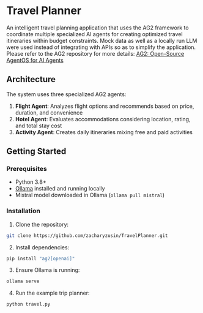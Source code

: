 # Travel Planner

An intelligent travel planning application that uses the AG2 framework to coordinate multiple specialized AI agents for creating optimized travel itineraries within budget constraints. Mock data as well as a locally run LLM were used instead of integrating with APIs so as to simplify the application. Please refer to the AG2 repository for more details: [AG2: Open-Source AgentOS for AI Agents](https://github.com/ag2ai/ag2)

## Architecture

The system uses three specialized AG2 agents:

1. **Flight Agent**: Analyzes flight options and recommends based on price, duration, and convenience
2. **Hotel Agent**: Evaluates accommodations considering location, rating, and total stay cost
3. **Activity Agent**: Creates daily itineraries mixing free and paid activities

## Getting Started

### Prerequisites

- Python 3.8+
- [Ollama](https://ollama.ai/) installed and running locally
- Mistral model downloaded in Ollama (`ollama pull mistral`)

### Installation

1. Clone the repository:
```bash
git clone https://github.com/zacharyzusin/TravelPlanner.git
```

2. Install dependencies:
```bash
pip install "ag2[openai]"
```

3. Ensure Ollama is running:
```bash
ollama serve
```

4. Run the example trip planner:

```bash
python travel.py
```
